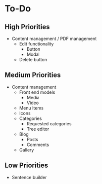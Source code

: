 # To-Do

## High Priorities

- Content management / PDF management
  - Edit functionality
    - Button
    - Modal
  - Delete button

## Medium Priorities

- Content management
  - Front end models
    - Media
    - Video
  - Menu Items
  - Icons
  - Categories
    - Requested categories
    - Tree editor
  - Blog
    - Posts
    - Comments
  - Gallery

## Low Priorities

- Sentence builder
